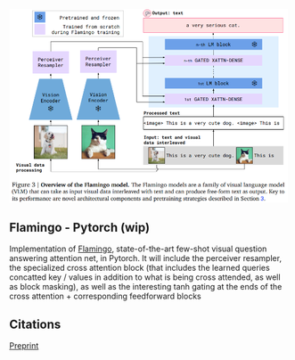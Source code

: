 <img src="./flamingo.png" width="500px"></img>

## Flamingo - Pytorch (wip)

Implementation of <a href="https://www.deepmind.com/blog/tackling-multiple-tasks-with-a-single-visual-language-model">Flamingo</a>, state-of-the-art few-shot visual question answering attention net, in Pytorch. It will include the perceiver resampler, the specialized cross attention block (that includes the learned queries concatted key / values in addition to what is being cross attended, as well as block masking), as well as the interesting tanh gating at the ends of the cross attention + corresponding feedforward blocks

## Citations

<a href="https://storage.googleapis.com/deepmind-media/DeepMind.com/Blog/tackling-multiple-tasks-with-a-single-visual-language-model/flamingo.pdf">Preprint</a>
